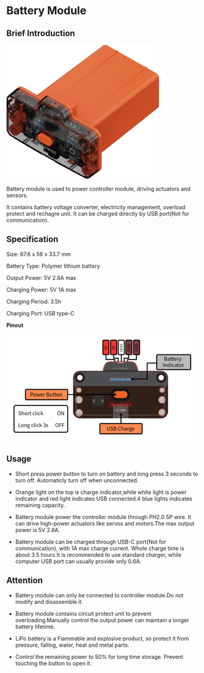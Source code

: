 # Battery Module

## Brief Introduction

![](./images/render_battery.png)

Battery module is used to power controller module, driving actuators and sensors.

It contains battery voltage converter, electricity management, overload protect and rechagre unit. It can be charged directly by USB port(Not for communication).

## Specification

Size: 67.6 x 56 x 33.7 mm

Battery Type: Polymer lithium battery

Output Power: 5V 2.8A max

Charging Power: 5V 1A max

Charging Period: 3.5h

Charging Port: USB type-C

**Pinout**

![](./images/pinout_battery.png)

## Usage

- Short press power button to turn on battery and long press 3 seconds to turn off. Automaticly turn off when unconnected.

- Orange light on the top is charge indicator,while white light is power indicator and red light indicates USB connected.4 blue lights indicates remaining capacity.

- Battery module power the controller module through PH2.0 5P wire. It can drive high-power actuators like servos and motors.The max output power is 5V 2.8A.

- Battery module can be charged through USB-C port(Not for communication), with 1A max charge current.
Whole charge time is about 3.5 hours.It is recommended to use standard charger, while computer USB port can usually provide only 0.6A.

## Attention

- Battery module can only be connected to controller module.Do not modify and disassemble it.

- Battery module contains circuit protect unit to prevent overloading.Manually control the output power can maintain a longer battery lifetime.

- LiPo battery is a Flammable and explosive product, so protect it from pressure, falling, water, heat and metal parts.

- Control the remaining power to 50% for long time storage. Prevent touching the button to open it.

